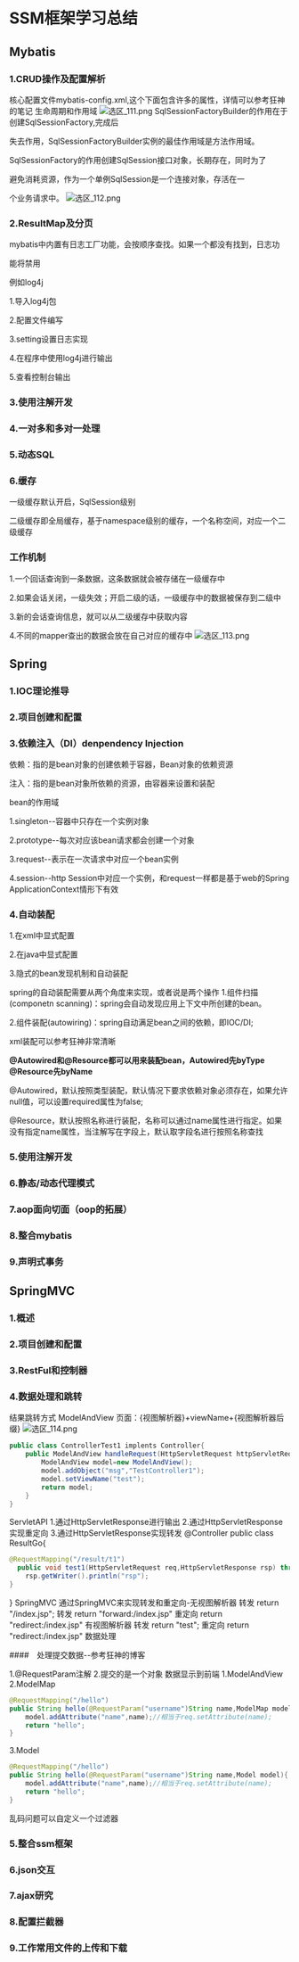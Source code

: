 # SSM框架学习总结

## Mybatis

### 1.CRUD操作及配置解析

核心配置文件mybatis-config.xml,这个下面包含许多的属性，详情可以参考狂神的笔记
生命周期和作用域
![选区_111.png](https://i.loli.net/2021/02/20/FEukKesylBG8Rbh.png)
SqlSessionFactoryBuilder的作用在于创建SqlSessionFactory,完成后

失去作用，SqlSessionFactoryBuilder实例的最佳作用域是方法作用域。

SqlSessionFactory的作用创建SqlSession接口对象，长期存在，同时为了

避免消耗资源，作为一个单例SqlSession是一个连接对象，存活在一

个业务请求中。
![选区_112.png](https://i.loli.net/2021/02/20/ouO3L4Ie8QNR7iT.png)

### 2.ResultMap及分页

mybatis中内置有日志工厂功能，会按顺序查找。如果一个都没有找到，日志功

能将禁用

例如log4j

1.导入log4j包

2.配置文件编写

3.setting设置日志实现

4.在程序中使用log4j进行输出

5.查看控制台输出

### 3.使用注解开发

### 4.一对多和多对一处理

### 5.动态SQL

### 6.缓存

一级缓存默认开启，SqlSession级别

二级缓存即全局缓存，基于namespace级别的缓存，一个名称空间，对应一个二级缓存

### 工作机制
1.一个回话查询到一条数据，这条数据就会被存储在一级缓存中

2.如果会话关闭，一级失效；开启二级的话，一级缓存中的数据被保存到二级中

3.新的会话查询信息，就可以从二级缓存中获取内容

4.不同的mapper查出的数据会放在自己对应的缓存中
![选区_113.png](https://i.loli.net/2021/02/20/GCu89qfvhXwdUWP.png)

## Spring

### 1.IOC理论推导

### 2.项目创建和配置

### 3.依赖注入（DI）denpendency Injection

依赖：指的是bean对象的创建依赖于容器，Bean对象的依赖资源

注入：指的是bean对象所依赖的资源，由容器来设置和装配

bean的作用域

1.singleton--容器中只存在一个实例对象

2.prototype--每次对应该bean请求都会创建一个对象

3.request--表示在一次请求中对应一个bean实例

4.session--http Session中对应一个实例，和request一样都是基于web的Spring ApplicationContext情形下有效

### 4.自动装配

1.在xml中显式配置

2.在java中显式配置

3.隐式的bean发现机制和自动装配

spring的自动装配需要从两个角度来实现，或者说是两个操作
1.组件扫描(componetn scanning)：spring会自动发现应用上下文中所创建的bean。

2.组件装配(autowiring)：spring自动满足bean之间的依赖，即IOC/DI;

xml装配可以参考狂神非常清晰

**@Autowired和@Resource都可以用来装配bean，Autowired先byType @Resource先byName**

@Autowired，默认按照类型装配，默认情况下要求依赖对象必须存在，如果允许null值，可以设置required属性为false;

@Resource，默认按照名称进行装配，名称可以通过name属性进行指定。如果没有指定name属性，当注解写在字段上，默认取字段名进行按照名称查找

### 5.使用注解开发

### 6.静态/动态代理模式

### 7.aop面向切面（oop的拓展）

### 8.整合mybatis

### 9.声明式事务

## SpringMVC

### 1.概述

### 2.项目创建和配置

### 3.RestFul和控制器

### 4.数据处理和跳转

结果跳转方式
ModelAndView
页面：{视图解析器}+viewName+{视图解析器后缀}
![选区_114.png](https://i.loli.net/2021/02/20/xOdKXh7MkzZvgYQ.png)

```java
public class ControllerTest1 implents Controller{
    public ModelAndView handleRequest(HttpServletRequest httpServletRequest,HttpServletResponse httpServletResponse){
        ModelAndView model=new ModelAndView();
        model.addObject("msg","TestController1");
        model.setViewName("test");
        return model;
    }
}
```

ServletAPI
1.通过HttpServletResponse进行输出
2.通过HttpServletResponse实现重定向
3.通过HttpServletResponse实现转发
@Controller
public class ResultGo{

```java
@RequestMapping("/result/t1")
  public void test1(HttpServletRequest req,HttpServletResponse rsp) throws IOException{
    rsp.getWriter().println("rsp");
}
```

}
SpringMVC
通过SpringMVC来实现转发和重定向-无视图解析器
转发
return "/index.jsp";
转发
return "forward:/index.jsp"
重定向
return "redirect:/index.jsp"
有视图解析器
转发
return "test";
重定向
return "redirect:/index.jsp"
数据处理

####　处理提交数据--参考狂神的博客

1.@RequestParam注解
2.提交的是一个对象
数据显示到前端
1.ModelAndView
2.ModelMap

```java
@RequestMapping("/hello")
public String hello(@RequestParam("username")String name,ModelMap model){
    model.addAttribute("name",name);//相当于req.setAttribute(name);
    return "hello";
}
```

3.Model

```java
@RequestMapping("/hello")
public String hello(@RequestParam("username")String name,Model model){
    model.addAttribute("name",name);//相当于req.setAttribute(name);
    return "hello";
}
```

乱码问题可以自定义一个过滤器

### 5.整合ssm框架

### 6.json交互

### 7.ajax研究

### 8.配置拦截器

### 9.工作常用文件的上传和下载